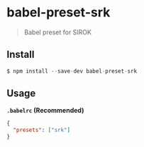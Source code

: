 # babel-preset-srk

> Babel preset for SIROK

## Install

```js
$ npm install --save-dev babel-preset-srk
```

## Usage

**`.babelrc` (Recommended)**

```json
{
  "presets": ["srk"]
}
```
